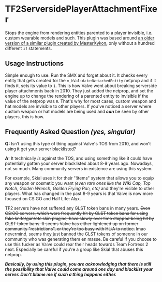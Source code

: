 # TF2ServersidePlayerAttachmentFixer
Stops the engine from rendering entities parented to a player invisible, i.e. custom wearable models and such. This plugin was based around [an older version of a similar plugin created by MasterXykon](https://pastebin.com/jYF9XJFg), only without a hundred different `if` statements.

## Usage Instructions
Simple enough to use. Run the SMX and forget about it. It checks every entity that gets created for the `m_bValidatedAttachedEntity` netprop and if it finds it, sets its value to `1`. This is how Valve went about breaking serverside player attachments back in 2010. They just added the netprop, and set the engine up to change the rendering of a parented entity to invisible if the value of the netprop was `0`. That's why for most cases, custom weapon and hat models are invisible to other players. If you've noticed a server where custom weapon or hat models are being used and ***can*** be seen by other players, this is how.


## Frequently Asked Question *(yes, singular)*
**Q:** Isn't using this type of thing against Valve's TOS from 2010, and won't using it get your server blacklisted?

**A:** It technically *is* against the TOS, and using something like it could have potentially gotten your server blacklisted about 8-9 years ago. Nowadays, not so much. Many community servers in existence are using this system.

For example, Skial uses it for their "!items" system that allows you to equip any weapon or cosmetic you want *(even rare ones like the Wiki Cap, Top Notch, Golden Wrench, Golden Frying Pan, etc)* and they're visible to other players. What has changed in the past 8-9 years is that Valve is now more focused on CS:GO and Half Life: Alyx.

TF2 servers have not suffered any GLST token bans in many years. ~~Even CS:GO servers, which were frequently hit by GLST token bans for using fake knife/gun/etc skin plugins, have slowly over time stopped being hit by GLST token bans. It seems Valve has either lightened up on former community "restrictions", or they're too busy with HL:A to notice.~~ lmao nevermind, seems they just banned the GLST tokens of someone in our community who was generating them en masse. Be careful if you choose to use this fucker as Valve could rear their heads towards Team Fortress 2 next. Especially be careful if you're a group like Skial that abuses this netprop.

***Basically, by using this plugin, you are acknowledging that there is still the possibility that Valve could come around one day and blacklist your server. Don't blame me if such a thing happens either.***
